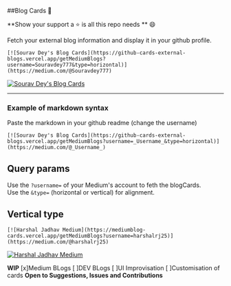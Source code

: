 ##Blog Cards :loudspeaker:

**Show your support a :star: is all this repo needs ** :smile:

Fetch your external blog information and display it in your github profile.

```
[![Sourav Dey's Blog Cards](https://github-cards-external-blogs.vercel.app/getMediumBlogs?username=Souravdey777&type=horizontal)](https://medium.com/@Souravdey777)
```

[![Sourav Dey's Blog Cards](https://github-cards-external-blogs.vercel.app/getMediumBlogs?username=Souravdey777&type=horizontal)](https://medium.com/@Souravdey777)

---

### Example of markdown syntax

Paste the markdown in your github readme (change the username)

```
[![Sourav Dey's Blog Cards](https://github-cards-external-blogs.vercel.app/getMediumBlogs?username=_Username_&type=horizontal)](https://medium.com/@_Username_)
```

## Query params

Use the `?username=` of your Medium's account to feth the blogCards.<br>
Use the `&type=` (horizontal or vertical) for alignment.<br>

## Vertical type

```
[![Harshal Jadhav Medium](https://mediumblog-cards.vercel.app/getMediumBlogs?username=harshalrj25)](https://medium.com/@harshalrj25)
```

[![Harshal Jadhav Medium](https://mediumblog-cards.vercel.app/getMediumBlogs?username=harshalrj25)](https://medium.com/@harshalrj25)

**WIP**
[x]Medium BLogs
[ ]DEV BLogs
[ ]UI Improvisation
[ ]Customisation of cards
**Open to Suggestions, Issues and Contributions**
